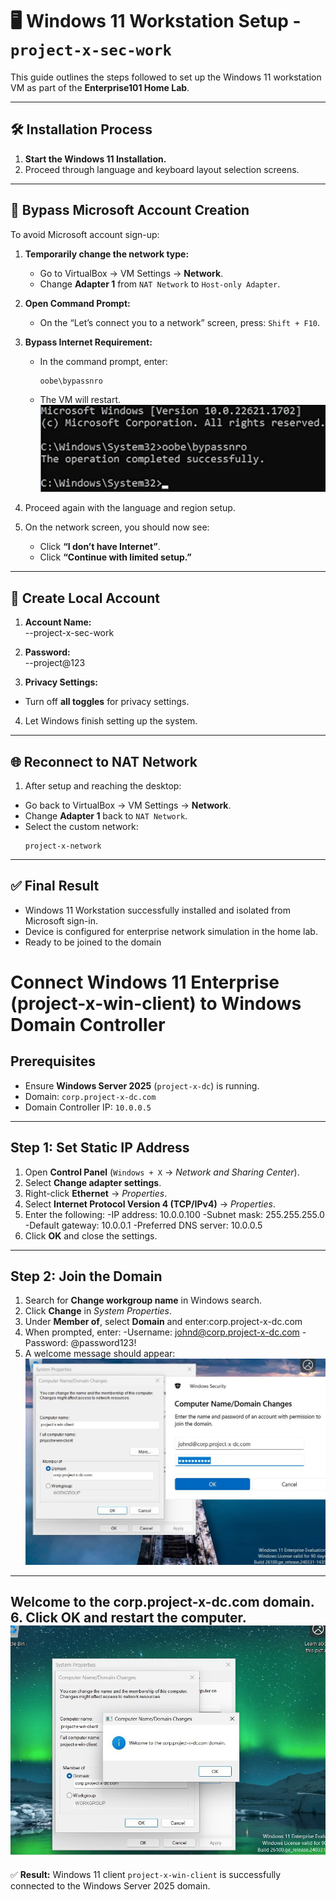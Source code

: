 # 🖥️ Windows 11 Workstation Setup - `project-x-sec-work`

This guide outlines the steps followed to set up the Windows 11 workstation VM as part of the **Enterprise101 Home Lab**.

---

## 🛠️ Installation Process

1. **Start the Windows 11 Installation.**
2. Proceed through language and keyboard layout selection screens.

---

## 🚫 Bypass Microsoft Account Creation

To avoid Microsoft account sign-up:

1. **Temporarily change the network type:**
   - Go to VirtualBox → VM Settings → **Network**.
   - Change **Adapter 1** from `NAT Network` to `Host-only Adapter`.

2. **Open Command Prompt:**
   - On the “Let’s connect you to a network” screen, press: `Shift + F10`.

3. **Bypass Internet Requirement:**
   - In the command prompt, enter:
     ```
     oobe\bypassnro
     ```
   - The VM will restart.
![Bypass Microsoft Account](/assets/screenshot/bypass.jpg)

4. Proceed again with the language and region setup.

5. On the network screen, you should now see:
   - Click **“I don’t have Internet”**.
   - Click **“Continue with limited setup.”**

---

## 👤 Create Local Account

1. **Account Name:**  
    --project-x-sec-work
2. **Password:**  
    --project@123

3. **Privacy Settings:**  
- Turn off **all toggles** for privacy settings.

4. Let Windows finish setting up the system.

---

## 🌐 Reconnect to NAT Network

1. After setup and reaching the desktop:
- Go back to VirtualBox → VM Settings → **Network**.
- Change **Adapter 1** back to `NAT Network`.
- Select the custom network:
  ```
  project-x-network
  ```

---

## ✅ Final Result

- Windows 11 Workstation successfully installed and isolated from Microsoft sign-in.
- Device is configured for enterprise network simulation in the home lab.
- Ready to be joined to the domain 

# Connect Windows 11 Enterprise (project-x-win-client) to Windows Domain Controller

## Prerequisites
- Ensure **Windows Server 2025** (`project-x-dc`) is running.
- Domain: `corp.project-x-dc.com`
- Domain Controller IP: `10.0.0.5`

---

## Step 1: Set Static IP Address
1. Open **Control Panel** (`Windows + X` → *Network and Sharing Center*).
2. Select **Change adapter settings**.
3. Right-click **Ethernet** → *Properties*.
4. Select **Internet Protocol Version 4 (TCP/IPv4)** → *Properties*.
5. Enter the following:
   -IP address: 10.0.0.100
   -Subnet mask: 255.255.255.0
   -Default gateway: 10.0.0.1
   -Preferred DNS server: 10.0.0.5
6. Click **OK** and close the settings.

---

## Step 2: Join the Domain
1. Search for **Change workgroup name** in Windows search.
2. Click **Change** in *System Properties*.
3. Under **Member of**, select **Domain** and enter:corp.project-x-dc.com
4. When prompted, enter:
   -Username: johnd@corp.project-x-dc.com
   -Password: @password123!
5. A welcome message should appear:  
![Bypass Microsoft Account](/assets/screenshot/adding.jpg)
----

**Welcome to the corp.project-x-dc.com domain**.
6. Click **OK** and restart the computer.
![Bypass Microsoft Account](/assets/screenshot/domainadded.jpg)
---

✅ **Result:** Windows 11 client `project-x-win-client` is successfully connected to the Windows Server 2025 domain.


  

            
